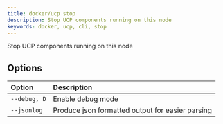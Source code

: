```yaml
---
title: docker/ucp stop
description: Stop UCP components running on this node
keywords: docker, ucp, cli, stop
---
```


Stop UCP components running on this node

## Options

| Option                    | Description                |
|:--------------------------|:---------------------------|
|`--debug, D`|Enable debug mode|
|`--jsonlog`|Produce json formatted output for easier parsing|
